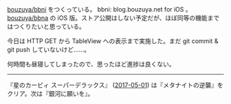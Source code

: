 [bouzuya/bbni][] をつくっている。 bbni: blog.bouzuya.net for iOS 。 [bouzuya/bbna][] の iOS 版。ストア公開はしない予定だが、ほぼ同等の機能まではつくりたいと思っている。

今日は HTTP GET から TableView への表示まで実施した。まだ git commit & git push していないけど……。

何時間も昼寝してしまったので、思ったほど進捗は良くない。

-----

『星のカービィ スーパーデラックス』 ([2017-05-01][]) は『メタナイトの逆襲』をクリア。次は『銀河に願いを』。

[2017-05-01]: http://blog.bouzuya.net/2017/05/01/
[bouzuya/bbna]: https://github.com/bouzuya/bbna
[bouzuya/bbni]: https://github.com/bouzuya/bbni
